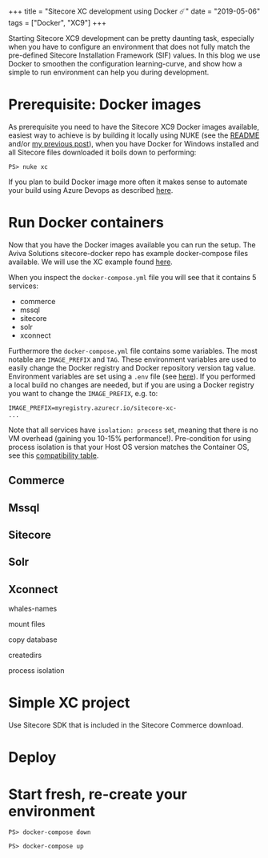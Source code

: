 +++
title = "Sitecore XC development using Docker ☄️"
date = "2019-05-06"
tags = ["Docker", "XC9"]
+++

Starting Sitecore XC9 development can be pretty daunting task, especially when you have to configure an environment that does not fully match the pre-defined Sitecore Installation Framework (SIF) values. In this blog we use Docker to smoothen the configuration learning-curve, and show how a simple to run environment can help you during development.
<!--more-->

# Prerequisite: Docker images
As prerequisite you need to have the Sitecore XC9 Docker images available, easiest way to achieve is by building it locally using NUKE (see the [README](https://github.com/avivasolutionsnl/sitecore-docker) and/or [my previous post](../build_using_nuke)), when you have Docker for Windows installed and all Sitecore files downloaded it boils down to performing:
```
PS> nuke xc
```

If you plan to build Docker image more often it makes sense to automate your build using Azure Devops as described [here](../build_using_azuredevops).

# Run Docker containers
Now that you have the Docker images available you can run the setup. The Aviva Solutions sitecore-docker repo has example docker-compose files available. We will use the XC example found [here](https://github.com/avivasolutionsnl/sitecore-docker/blob/master/example/xc/docker-compose.yml).

When you inspect the `docker-compose.yml` file you will see that it contains 5 services:

- commerce
- mssql
- sitecore
- solr
- xconnect

Furthermore the `docker-compose.yml` file contains some variables. The most notable are `IMAGE_PREFIX` and `TAG`. These environment variables are used to easily change the Docker registry and Docker repository version tag value. Environment variables are set using a `.env` file (see [here](https://github.com/avivasolutionsnl/sitecore-docker/blob/master/example/xc/.env)). If you performed a local build no changes are needed, but if you are using a Docker registry you want to change the `IMAGE_PREFIX`, e.g. to:
```
IMAGE_PREFIX=myregistry.azurecr.io/sitecore-xc-
...
```

Note that all services have `isolation: process` set, meaning that there is no VM overhead (gaining you 10-15% performance!). Pre-condition for using process isolation is that your Host OS version matches the Container OS, see this [compatibility table](https://docs.microsoft.com/en-us/virtualization/windowscontainers/deploy-containers/version-compatibility).

## Commerce

## Mssql
## Sitecore
## Solr
## Xconnect

whales-names

mount files

copy database

createdirs

process isolation

# Simple XC project
Use Sitecore SDK that is included in the Sitecore Commerce download.
 
# Deploy


# Start fresh, re-create your environment
```
PS> docker-compose down
```

```
PS> docker-compose up
```